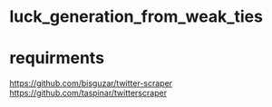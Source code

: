 # luck_generation_from_weak_ties
# requirments

https://github.com/bisguzar/twitter-scraper
https://github.com/taspinar/twitterscraper
